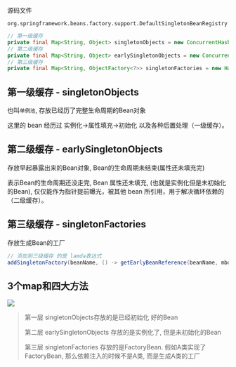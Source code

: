 源码文件

`org.springframework.beans.factory.support.DefaultSingletonBeanRegistry`



```java
// 第一级缓存	
private final Map<String, Object> singletonObjects = new ConcurrentHashMap<>(256);
// 第二级缓存
private final Map<String, Object> earlySingletonObjects = new ConcurrentHashMap<>(16);
// 第三级缓存
private final Map<String, ObjectFactory<?>> singletonFactories = new HashMap<>(16);
```

## 第一级缓存 - singletonObjects

也叫`单例池`, 存放已经历了完整生命周期的Bean对象

这里的 bean 经历过 实例化->属性填充->初始化 以及各种后置处理（一级缓存）。



## 第二级缓存 - earlySingletonObjects

存放早起暴露出来的Bean对象, Bean的生命周期未结束(属性还未填充完)

表示Bean的生命周期还没走完, Bean 属性还未填充, (也就是实例化但是未初始化的Bean), 仅仅能作为指针提前曝光，被其他 bean 所引用，用于解决循环依赖的 （二级缓存）。



## 第三级缓存 - singletonFactories

存放生成Bean的工厂

```java
// 添加到三级缓存 的是 lamda表达式
addSingletonFactory(beanName, () -> getEarlyBeanReference(beanName, mbd, bean));
```





## 3个map和四大方法

![](https://youpaiyun.zongqilive.cn/image/20201125194516.png)

>第一层 singletonObjects存放的是已经初始化 好的Bean
>
>第二层 earlySingletonObjects 存放的是实例化了, 但是未初始化的Bean
>
>第三层 singletonFactories 存放的是FactoryBean. 假如A类实现了FactoryBean, 那么依赖注入的时候不是A类, 而是生成A类的工厂






































